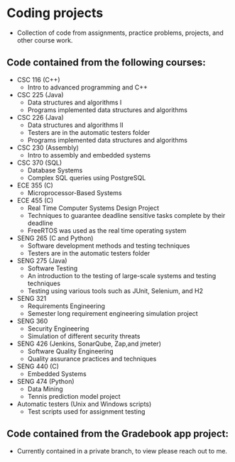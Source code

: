 # Coding projects
- Collection of code from assignments, practice problems, projects, and other course work.

## Code contained from the following courses:
- CSC 116 (C++)
  - Intro to advanced programming and C++
- CSC 225 (Java)
  - Data structures and algorithms I
  - Programs implemented data structures and algorithms
- CSC 226 (Java)
  - Data structures and algorithms II
  - Testers are in the automatic testers folder
  - Programs implemented data structures and algorithms
- CSC 230 (Assembly)
  - Intro to assembly and embedded systems
- CSC 370 (SQL)
  - Database Systems
  - Complex SQL queries using PostgreSQL
- ECE 355 (C)
  - Microprocessor-Based Systems
- ECE 455 (C)
  - Real Time Computer Systems Design Project
  - Techniques to guarantee deadline sensitive tasks complete by their deadline
  - FreeRTOS was used as the real time operating system
- SENG 265 (C and Python)
  - Software development methods and testing techniques
  - Testers are in the automatic testers folder
- SENG 275 (Java)
  - Software Testing
  - An introduction to the testing of large-scale systems and testing techniques 
  - Testing using various tools such as JUnit, Selenium, and H2
- SENG 321
  - Requirements Engineering
  - Semester long requirement engineering simulation project
- SENG 360 
  - Security Engineering
  - Simulation of different security threats
- SENG 426 (Jenkins, SonarQube, Zap,and jmeter)
  - Software Quality Engineering
  - Quality assurance practices and techniques
- SENG 440 (C)
  - Embedded Systems
- SENG 474 (Python)
  - Data Mining
  - Tennis prediction model project
- Automatic testers (Unix and Windows scripts)
  - Test scripts used for assignment testing
  
## Code contained from the Gradebook app project:
- Currently contained in a private branch, to view please reach out to me.
